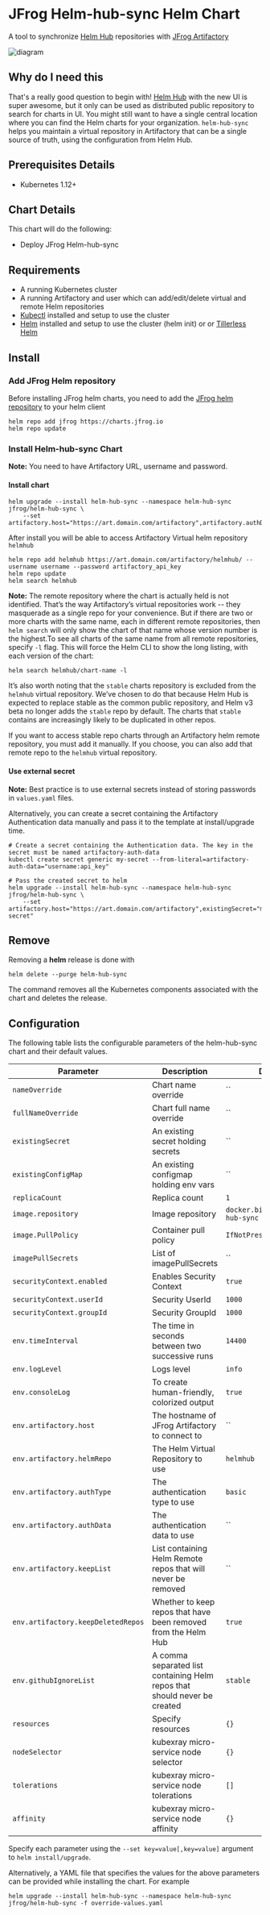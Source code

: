 # JFrog Helm-hub-sync Helm Chart

A tool to synchronize [Helm Hub](https://github.com/helm/hub) repositories with [JFrog Artifactory](https://jfrog.com/artifactory/)

![diagram](https://raw.githubusercontent.com/jfrog/helm-hub-sync/master/images/helm-hub-sync.png)

## Why do I need this

That's a really good question to begin with! [Helm Hub](https://hub.helm.sh) with the new UI is super awesome, but it only can be used as distributed public repository to search for charts in UI.
You might still want to have a single central location where you can find the Helm charts for your organization. `helm-hub-sync` helps you maintain a virtual repository in Artifactory that can be a single source of truth, using the configuration from Helm Hub.

## Prerequisites Details

* Kubernetes 1.12+

## Chart Details

This chart will do the following:

* Deploy JFrog Helm-hub-sync

## Requirements

- A running Kubernetes cluster
- A running Artifactory and user which can add/edit/delete virtual and remote Helm repositories
- [Kubectl](https://kubernetes.io/docs/tasks/tools/install-kubectl/) installed and setup to use the cluster
- [Helm](https://helm.sh/) installed and setup to use the cluster (helm init) or or [Tillerless Helm](https://github.com/rimusz/helm-tiller)

## Install

### Add JFrog Helm repository

Before installing JFrog helm charts, you need to add the [JFrog helm repository](https://charts.jfrog.io/) to your helm client

```console
helm repo add jfrog https://charts.jfrog.io
helm repo update
```

### Install Helm-hub-sync Chart

**Note:** You need to have Artifactory URL, username and password.

#### Install chart

```console
helm upgrade --install helm-hub-sync --namespace helm-hub-sync jfrog/helm-hub-sync \
    --set artifactory.host="https://art.domain.com/artifactory",artifactory.authData="username:artifactory_api_key"
```

After install you will be able to access Artifactory Virtual helm repository `helmhub`

```console
helm repo add helmhub https://art.domain.com/artifactory/helmhub/ --username username --password artifactory_api_key
helm repo update
helm search helmhub
```

**Note:** The remote repository where the chart is actually held is not identified. That’s the way Artifactory’s virtual repositories work -- they masquerade as a single repo for your convenience.
But if there are two or more charts with the same name, each in different remote repositories, then `helm search` will only show the chart of that name whose version number is the highest.To see all charts of the same name from all remote repositories, specify `-l` flag.
This will force the Helm CLI to show the long listing, with each version of the chart:

```console
helm search helmhub/chart-name -l
```

It’s also worth noting that the `stable` charts repository is excluded from the `helmhub` virtual repository. We’ve chosen to do that because Helm Hub is expected to replace stable as the common public repository, and Helm v3 beta no longer adds the `stable` repo by default. The charts that `stable` contains are increasingly likely to be duplicated in other repos. 

If you want to access stable repo charts through an Artifactory helm remote repository, you must add it manually. If you choose, you can also add that remote repo to the `helmhub` virtual repository.

#### Use external secret

**Note:** Best practice is to use external secrets instead of storing passwords in `values.yaml` files.

Alternatively, you can create a secret containing the Artifactory Authentication data manually and pass it to the template at install/upgrade time.

```console
# Create a secret containing the Authentication data. The key in the secret must be named artifactory-auth-data
kubectl create secret generic my-secret --from-literal=artifactory-auth-data="username:api_key"

# Pass the created secret to helm
helm upgrade --install helm-hub-sync --namespace helm-hub-sync jfrog/helm-hub-sync \
    --set artifactory.host="https://art.domain.com/artifactory",existingSecret="my-secret"
```

## Remove

Removing a **helm** release is done with

```console
helm delete --purge helm-hub-sync
```

The command removes all the Kubernetes components associated with the chart and deletes the release.

## Configuration

The following table lists the configurable parameters of the helm-hub-sync chart and their default values.

|         Parameter            |                    Description                   |           Default                  |
|------------------------------|--------------------------------------------------|------------------------------------|
| `nameOverride`               | Chart name override                              | ``                                 |
| `fullNameOverride`           | Chart full name override                         | ``                                 |
| `existingSecret`             | An existing secret holding secrets               | ``                                 |
| `existingConfigMap`          | An existing configmap holding env vars           | ``                                 |
| `replicaCount`               | Replica count                                    | `1`                                |
| `image.repository`           | Image repository                                 | `docker.bintray.io/helm-hub-sync`  |
| `image.PullPolicy`           | Container pull policy                            | `IfNotPresent`                     |
| `imagePullSecrets`           | List of imagePullSecrets                         | ``                                 |
| `securityContext.enabled`    | Enables Security Context                         | `true`                             |
| `securityContext.userId`     | Security UserId                                  | `1000`                             |
| `securityContext.groupId`    | Security GroupId                                 | `1000`                             |
| `env.timeInterval`           | The time in seconds between two successive runs  | `14400`                            |
| `env.logLevel`               | Logs level                                       | `info`                             |
| `env.consoleLog`             | To create human-friendly, colorized output       | `true`                             |
| `env.artifactory.host`       | The hostname of JFrog Artifactory to connect to  | ``                                 |
| `env.artifactory.helmRepo`   | The Helm Virtual Repository to use               | `helmhub`                          |
| `env.artifactory.authType`   | The authentication type to use                   | `basic`                            |
| `env.artifactory.authData`   | The authentication data to use                   | ``                                 |
| `env.artifactory.keepList`   | List containing Helm Remote repos that will never be removed | ``                     |
| `env.artifactory.keepDeletedRepos`| Whether to keep repos that have been removed from the Helm Hub | `true`          |
| `env.githubIgnoreList`       | A comma separated list containing Helm repos that should never be created | `stable`  | 
| `resources`                  | Specify resources                                | `{}`                               |
| `nodeSelector`               | kubexray micro-service node selector             | `{}`                               |
| `tolerations`                | kubexray micro-service node tolerations          | `[]`                               |
| `affinity`                   | kubexray micro-service node affinity             | `{}`                               |

Specify each parameter using the `--set key=value[,key=value]` argument to `helm install/upgrade`.

Alternatively, a YAML file that specifies the values for the above parameters can be provided while installing the chart. For example

```console
helm upgrade --install helm-hub-sync --namespace helm-hub-sync jfrog/helm-hub-sync -f override-values.yaml 
```
